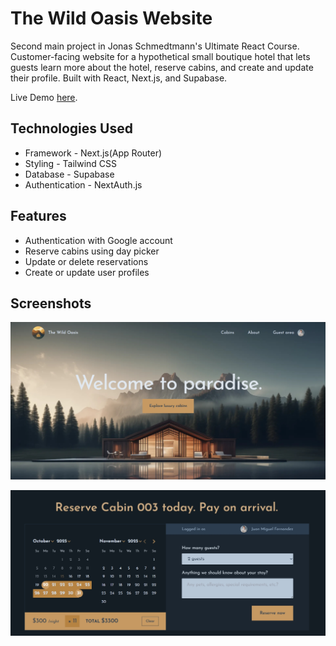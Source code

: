 # The Wild Oasis Website

Second main project in Jonas Schmedtmann's Ultimate React Course. Customer-facing website for a hypothetical small boutique hotel that lets guests learn more about the hotel, reserve cabins, and create and update their profile. Built with React, Next.js, and Supabase.

Live Demo [here](https://the-wild-oasis-website-jmgf.vercel.app/).

## Technologies Used

- Framework - Next.js(App Router)
- Styling - Tailwind CSS
- Database - Supabase
- Authentication - NextAuth.js

## Features

- Authentication with Google account
- Reserve cabins using day picker
- Update or delete reservations
- Create or update user profiles

## Screenshots

![Wild Oasis Website home page](./public/screenshots/wild-oasis-website-ss-root.png)

![Wild Oasis Website reservation page](./public/screenshots/wild-oasis-website-ss-reservecabin.png)
